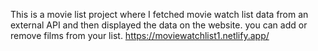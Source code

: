 This is a movie list project where I fetched movie watch list data from an external API and then displayed the data on the website. you can add or remove films from your list.                                   https://moviewatchlist1.netlify.app/     
 
